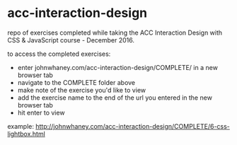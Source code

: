 # acc-interaction-design
repo of exercises completed while taking the ACC Interaction Design with CSS &amp; JavaScript course - December 2016.

to access the completed exercises: 

* enter johnwhaney.com/acc-interaction-design/COMPLETE/ in a new browser tab
* navigate to the COMPLETE folder above
* make note of the exercise you'd like to view
* add the exercise name to the end of the url you entered in the new browser tab
* hit enter to view

example: http://johnwhaney.com/acc-interaction-design/COMPLETE/6-css-lightbox.html
